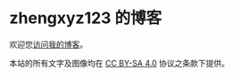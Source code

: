 # zhengxyz123 的博客
欢迎您[访问我的博客](https://zhengxyz123.github.io/)。

本站的所有文字及图像均在 [CC BY-SA 4.0](https://creativecommons.org/licenses/by-sa/4.0/) 协议之条款下提供。
